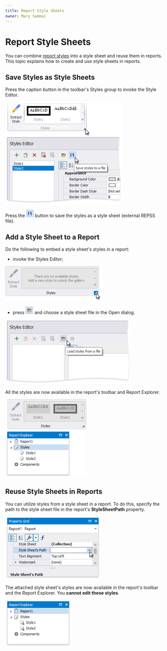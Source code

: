 ```yaml
---
title: Report Style Sheets
owner: Mary Sammal
---
```

# Report Style Sheets

You can combine [report styles](report-visual-styles.md) into a style sheet and reuse them in reports. This topic explains how to create and use style sheets in reports.

## Save Styles as Style Sheets

Press the caption button in the toolbar's Styles group to invoke the Style Editor.

![eurd-win-save-styles](../../../../images/eurd-win-save-styles.png)

Press the ![Save](../../../../images/eurd-win-save-button-styles-editor.png) button to save the styles as a style sheet (external REPSS file).

## Add a Style Sheet to a Report

Do the following to embed a style sheet's styles in a report:

- invoke the Styles Editor;

![eurd-win-invoke-styles-editor](../../../../images/eurd-win-invoke-styles-editor.png)

- press ![](../../../../images/eurd-win-Open-Dialog.png) and choose a style sheet file in the Open dialog.

![eurd-win-open-style-sheet](../../../../images/eurd-win-open-style-sheet.png)

All the styles are now available in the report's toolbar and Report Explorer.

![eurd-win-added-styles](../../../../images/eurd-win-added-styles.png)


## Reuse Style Sheets in Reports

You can utilize styles from a style sheet in a report. To do this, specify the path to the style sheet file in the report's **StyleSheetPath** property.

![eurd-win-stylesheetpath](../../../../images/eurd-win-stylesheetpath.png)

The attached style sheet's styles are now available in the report's toolbar and the Report Explorer. You **cannot edit these styles**.

![eurd-win-read-only-styles](../../../../images/eurd-win-read-only-styles.png)


